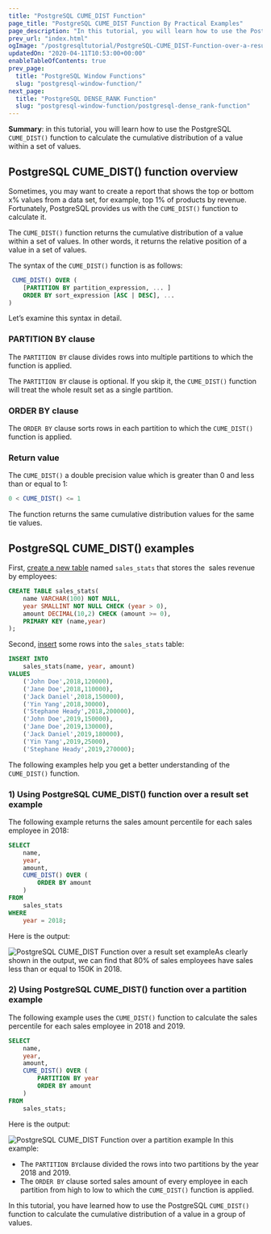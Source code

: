 ```yaml
---
title: "PostgreSQL CUME_DIST Function"
page_title: "PostgreSQL CUME_DIST Function By Practical Examples"
page_description: "In this tutorial, you will learn how to use the PostgreSQL CUME_DIST() function to calculate the cumulative distribution of a value within a set of values."
prev_url: "index.html"
ogImage: "/postgresqltutorial/PostgreSQL-CUME_DIST-Function-over-a-result-set-example.png"
updatedOn: "2020-04-11T10:53:00+00:00"
enableTableOfContents: true
prev_page: 
  title: "PostgreSQL Window Functions"
  slug: "postgresql-window-function/"
next_page: 
  title: "PostgreSQL DENSE_RANK Function"
  slug: "postgresql-window-function/postgresql-dense_rank-function"
---
```





**Summary**: in this tutorial, you will learn how to use the PostgreSQL `CUME_DIST()` function to calculate the cumulative distribution of a value within a set of values.


## PostgreSQL CUME\_DIST() function overview

Sometimes, you may want to create a report that shows the top or bottom x% values from a data set, for example, top 1% of products by revenue. Fortunately, PostgreSQL provides us with the `CUME_DIST()` function to calculate it.

The `CUME_DIST()` function returns the cumulative distribution of a value within a set of values. In other words, it returns the relative position of a value in a set of values.

The syntax of the `CUME_DIST()` function is as follows:


```sql
 CUME_DIST() OVER (
    [PARTITION BY partition_expression, ... ]
    ORDER BY sort_expression [ASC | DESC], ...
)

```
Let’s examine this syntax in detail.


### PARTITION BY clause

The `PARTITION BY` clause divides rows into multiple partitions to which the function is applied.

The `PARTITION BY` clause is optional. If you skip it, the `CUME_DIST()` function will treat the whole result set as a single partition.


### ORDER BY clause

The `ORDER BY` clause sorts rows in each partition to which the `CUME_DIST()` function is applied.


### Return value

The `CUME_DIST()` a double precision value which is greater than 0 and less than or equal to 1:


```sql
0 < CUME_DIST() <= 1

```
The function returns the same cumulative distribution values for the same tie values.


## PostgreSQL CUME\_DIST() examples

First, [create a new table](../postgresql-tutorial/postgresql-create-table) named `sales_stats` that stores the  sales revenue by employees:


```sql
CREATE TABLE sales_stats(
    name VARCHAR(100) NOT NULL,
    year SMALLINT NOT NULL CHECK (year > 0),
    amount DECIMAL(10,2) CHECK (amount >= 0),
    PRIMARY KEY (name,year)
);

```
Second, [insert](../postgresql-tutorial/postgresql-insert) some rows into the `sales_stats` table:


```sql
INSERT INTO 
    sales_stats(name, year, amount)
VALUES
    ('John Doe',2018,120000),
    ('Jane Doe',2018,110000),
    ('Jack Daniel',2018,150000),
    ('Yin Yang',2018,30000),
    ('Stephane Heady',2018,200000),
    ('John Doe',2019,150000),
    ('Jane Doe',2019,130000),
    ('Jack Daniel',2019,180000),
    ('Yin Yang',2019,25000),
    ('Stephane Heady',2019,270000);

```
The following examples help you get a better understanding of the `CUME_DIST()` function.


### 1\) Using PostgreSQL CUME\_DIST() function over a result set example

The following example returns the sales amount percentile for each sales employee in 2018:


```sql
SELECT 
    name,
    year, 
    amount,
    CUME_DIST() OVER (
        ORDER BY amount
    ) 
FROM 
    sales_stats
WHERE 
    year = 2018;

```
Here is the output:

![PostgreSQL CUME_DIST Function over a result set example](/postgresqltutorial/PostgreSQL-CUME_DIST-Function-over-a-result-set-example.png)As clearly shown in the output, we can find that 80% of sales employees have sales less than or equal to 150K in 2018\.


### 2\) Using PostgreSQL CUME\_DIST() function over a partition example

The following example uses the `CUME_DIST()` function to calculate the sales percentile for each sales employee in 2018 and 2019\.


```sql
SELECT 
    name,
	year,
	amount,
    CUME_DIST() OVER (
		PARTITION BY year
        ORDER BY amount
    )
FROM 
    sales_stats;

```
Here is the output:


![PostgreSQL CUME_DIST Function over a partition example](/postgresqltutorial/PostgreSQL-CUME_DIST-Function-over-a-partition-example.png)
In this example:

* The `PARTITION BY`clause divided the rows into two partitions by the year 2018 and 2019\.
* The `ORDER BY` clause sorted sales amount of every employee in each partition from high to low to which the `CUME_DIST()` function is applied.

In this tutorial, you have learned how to use the PostgreSQL `CUME_DIST()` function to calculate the cumulative distribution of a value in a group of values.

